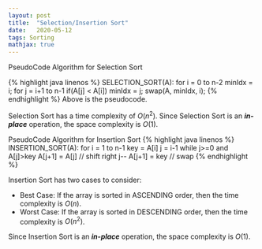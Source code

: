 ```yaml
---
layout: post
title:  "Selection/Insertion Sort"
date:   2020-05-12
tags: Sorting
mathjax: true
---
```


PseudoCode Algorithm for Selection Sort

{% highlight java linenos %}
SELECTION_SORT(A):
for i = 0 to n-2
  minIdx = i;
  for j = i+1 to n-1
    if(A[j] < A[i]) minIdx = j;
  swap(A, minIdx, i);
{% endhighlight %}
Above is the pseudocode.

Selection Sort has a time complexity of $O(n^2)$. Since Selection Sort is an ***in-place*** operation, the space complexity is $O(1)$.

PseudoCode Algorithm for Insertion Sort
{% highlight java linenos %}
INSERTION_SORT(A):
for i = 1 to n-1
  key = A[i]
  j = i-1
  while j>=0 and A[j]>key
    A[j+1] = A[j] // shift right
    j--
  A[j+1] = key    // swap
{% endhighlight %}

Insertion Sort has two cases to consider:
- Best Case: If the array is sorted in ASCENDING order, then the time complexity is $O(n)$.
- Worst Case: If the array is sorted in DESCENDING order, then the time complexity is $O(n^2)$.

Since Insertion Sort is an ***in-place*** operation, the space complexity is $O(1)$.